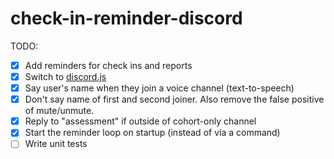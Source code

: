 # check-in-reminder-discord

TODO:

- [x] Add reminders for check ins and reports
- [x] Switch to [discord.js](https://discord.js.org)
- [x] Say user's name when they join a voice channel (text-to-speech)
- [x] Don't say name of first and second joiner. Also remove the false positive of mute/unmute.
- [x] Reply to "assessment" if outside of cohort-only channel
- [x] Start the reminder loop on startup (instead of via a command)
- [ ] Write unit tests

